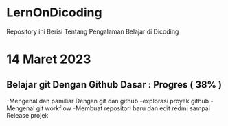 # LernOnDicoding
Repository ini Berisi Tentang Pengalaman Belajar di Dicoding 

14 Maret 2023
==
Belajar git Dengan Github Dasar : Progres ( 38% )
--
-Mengenal dan pamiliar Dengan git dan github 
-explorasi proyek github
-Mengenal git workflow 
-Membuat repositori baru dan edit redmi sampai Release projek

